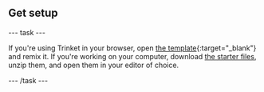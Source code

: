 ## Get setup

--- task ---

If you're using Trinket in your browser, open [the template](https://trinket.io/library/trinkets/0dfc590f17){:target="_blank"} and remix it. If you're working on your computer, download [the starter files](rpf.io/p/en/scam-site-get), unzip them, and open them in your editor of choice.

--- /task ---